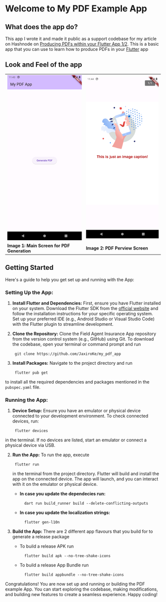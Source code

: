 # Welcome to My PDF Example App

## What does the app do?

This app I wrote it and made it public as a support codebase for my article on Hashnode on [Producing PDFs within your Flutter App 1/2](https://jacksiro.hashnode.dev/producing-pdfs-within-your-flutter-app-1). This is a basic app that you can use to learn how to produce PDFs in your [Flutter](https://flutter.dev) app

## Look and Feel of the app
<table>
    <tr>
        <td><img src="screenshots/image1.png" width="300px" /></td>
        <td><img src="screenshots/image2.png" width="300px" /></td>
    </tr>
    <tr>
        <td><b>Image 1: Main Screen for PDF Generation</b></td>
        <td><b>Image 2: PDF Perview Screen</b></td>
    </tr>
</table>

## Getting Started

Here's a guide to help you get set up and running with the App:

### Setting Up the App:

1. **Install Flutter and Dependencies:** First, ensure you have Flutter installed on your system. Download the Flutter SDK from the [official website](https://flutter.dev) and follow the installation instructions for your specific operating system. Set up your preferred IDE (e.g., Android Studio or Visual Studio Code) with the Flutter plugin to streamline development.

2. **Clone the Repository:** Clone the Field Agent Insurance App repository from the version control system (e.g., GitHub) using Git. To download the codebase, open your terminal or command prompt and run 

        git clone https://github.com/JaxiroKe/my_pdf_app
        

3. **Install Packages:** Navigate to the project directory and run
        
        flutter pub get
to install all the required dependencies and packages mentioned in the `pubspec.yaml` file.

### Running the App:

1. **Device Setup:** Ensure you have an emulator or physical device connected to your development environment. To check connected devices, run:

        flutter devices
 in the terminal. If no devices are listed, start an emulator or connect a physical device via USB.

2. **Run the App:** To run the app, execute 
    
        flutter run
    in the terminal from the project directory. Flutter will build and install the app on the connected device. The app will launch, and you can interact with it on the emulator or physical device.

    - **In case you update the dependecies run:**
    
            dart run build_runner build --delete-conflicting-outputs

    - **In case you update the localization strings:**
            
            flutter gen-l10n

3. **Build the App:** There are 2 different app flavours that you build for to generate a release package
    - To build a release APK run

            flutter build apk --no-tree-shake-icons
        
    - To build a release App Bundle run

            flutter build appbundle --no-tree-shake-icons
        


Congratulations! You are now set up and running or building the PDF example App. You can start exploring the codebase, making modifications, and building new features to create a seamless experience. Happy coding!
